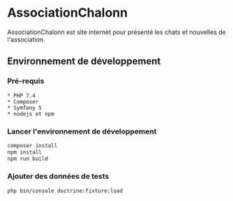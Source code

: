 # AssociationChalonn

AssociationChalonn est site internet pour présenté les chats et nouvelles de l'association.

## Environnement de développement

### Pré-requis

    * PHP 7.4
    * Composer
    * Symfony 5
    * nodejs et npm

### Lancer l'environnement de développement
``````bash
composer install
npm install
npm run build

``````
### Ajouter des données de tests
``````bash
php bin/console doctrine:fixture:load


``````

